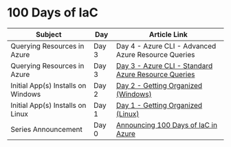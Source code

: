 # 100 Days of IaC

| Subject | Day | Article Link |
|---------|-----|---------------|
| Querying Resources in Azure | Day 3 | Day 4 - Azure CLI - Advanced Azure Resource Queries |
| Querying Resources in Azure | Day 3 | [Day 3 - Azure CLI - Standard Azure Resource Queries](https://github.com/starkfell/100DaysOfIaC/blob/master/articles/day.3.azure.cli.standard.azure.resource.queries.md) |
| Initial App(s) Installs on Windows | Day 2 | [Day 2 - Getting Organized (Windows)](https://github.com/starkfell/100DaysOfIaC/blob/master/articles/day.2.getting.organized.windows.md) |
| Initial App(s) Installs on Linux | Day 1 | [Day 1 - Getting Organized (Linux)](https://github.com/starkfell/100DaysOfIaC/blob/master/articles/day.1.getting.organized.md) |
| Series Announcement | Day 0 | [Announcing 100 Days of IaC in Azure](https://github.com/starkfell/100DaysOfIaC/blob/master/articles/Day.0.Intro.md) |
